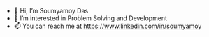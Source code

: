 - 👋 Hi, I’m Soumyamoy Das
- 👀 I’m interested in Problem Solving and Development
- 📫 You can reach me at https://www.linkedin.com/in/soumyamoy

<!---
dassoumyamoy00/dassoumyamoy00 is a ✨ special ✨ repository because its `README.md` (this file) appears on your GitHub profile.
You can click the Preview link to take a look at your changes.
--->
